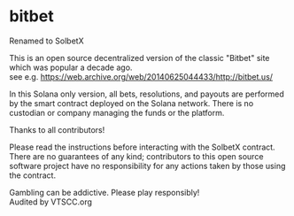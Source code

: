 # bitbet

Renamed to SolbetX  

This is an open source decentralized version of the classic "Bitbet" site which was popular a decade ago.  
see e.g. https://web.archive.org/web/20140625044433/http://bitbet.us/

In this Solana only version, all bets, resolutions, and payouts are performed by the smart contract deployed on the Solana network. 
There is no custodian or company managing the funds or the platform.

Thanks to all contributors!  

Please read the instructions before interacting with the SolbetX contract.  There are no guarantees of any kind; 
contributors to this open source software project have no responsibility for any actions taken by those using the contract. 

Gambling can be addictive.  Please play responsibly!  
Audited by VTSCC.org

